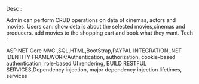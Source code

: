 Desc :

Admin can perform CRUD operations on data of cinemas, actors and movies. Users can: show details about the selected movies,cinemas and producers. add movies to the shopping cart and book what they want. Tech :

ASP.NET Core MVC ,SQL,HTML,BootStrap,PAYPAL INTEGRATION,.NET IDENTITY FRAMEWORK:Authentication, authorization, cookie-based authentication, role-based UI rendering, BUILD RESTFUL SERVICES,Dependency injection, major dependency injection lifetimes, services
